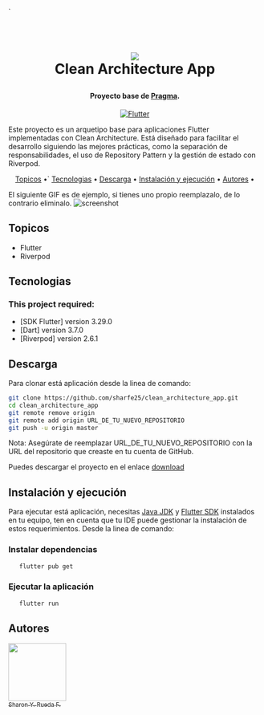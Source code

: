 `<h1 align="center">
  <br>
  <a href="http://www.amitmerchant.com/electron-markdownify"><img src="https://f.hubspotusercontent20.net/hubfs/2829524/Copia%20de%20LOGOTIPO_original-2.png"></a>
  <br>
  Clean Architecture App
  <br>
</h1>

<h4 align="center">Proyecto base de <a href="https://github.com/karatelabs/karate" target="_blank">Pragma</a>.</h4>

<p align="center">
  <a href="https://www.oracle.com/java/technologies/javase-jdk11-downloads.html">
    <img src="https://img.shields.io/badge/Java-11+-orange.svg" alt="Flutter">
  </a>
</p>

Este proyecto es un arquetipo base para aplicaciones Flutter implementadas con Clean Architecture. Está diseñado para facilitar el desarrollo siguiendo las mejores prácticas, como la separación de responsabilidades, el uso de Repository Pattern y la gestión de estado con Riverpod.

<p align="center">
  <a href="#topicos">Topicos</a> •`
  <a href="#tecnologias">Tecnologias</a> •
  <a href="#descarga">Descarga</a> •
  <a href="#instalación-y-ejecución">Instalación y ejecución</a> •
  <a href="#autores">Autores</a> •
</p>

El siguiente GIF es de ejemplo, si tienes uno propio reemplazalo, de lo contrario eliminalo.
![screenshot](https://raw.githubusercontent.com/amitmerchant1990/electron-markdownify/master/app/img/markdownify.gif)

## Topicos

* Flutter
* Riverpod

## Tecnologias
### This project required:
- [SDK Flutter] version 3.29.0
- [Dart] version 3.7.0
- [Riverpod] version 2.6.1

## Descarga
Para clonar está aplicación desde la linea de comando:

```bash
git clone https://github.com/sharfe25/clean_architecture_app.git
cd clean_architecture_app
git remote remove origin
git remote add origin URL_DE_TU_NUEVO_REPOSITORIO
git push -u origin master
```
Nota: Asegúrate de reemplazar URL_DE_TU_NUEVO_REPOSITORIO con la URL del repositorio que creaste en tu cuenta de GitHub.

Puedes descargar el proyecto en el enlace [download](https://github.com/sharfe25/clean_architecture_app) 

## Instalación y ejecución

Para ejecutar está aplicación, necesitas [Java JDK](https://www.oracle.com/java/technologies/downloads/) y [Flutter SDK](https://docs.flutter.dev/release/archive) instalados en tu equipo, ten en cuenta que tu IDE puede gestionar la instalación de estos requerimientos. Desde la linea de comando:

### Instalar dependencias
```bash
   flutter pub get
   ```
 ### Ejecutar la aplicación
```bash
   flutter run
   ```
   
## Autores


 [<img src="https://avatars.githubusercontent.com/u/51301940?s=400&u=59904da5265ef21c498b68373ed0bdb3f2c16127&v=4" width=115><br><sub>Sharon Y. Rueda F.</sub>](https://github.com/sharfe25) <br/> 

